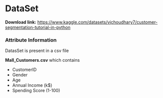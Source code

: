 # DataSet
**Download link:** https://www.kaggle.com/datasets/vjchoudhary7/customer-segmentation-tutorial-in-python

### Attribute Information
DatasSet is present in a csv file

**Mall_Customers.csv** which contains
* CustomerID
* Gender
* Age
* Annual Income (k$)
* Spending Score (1-100)


